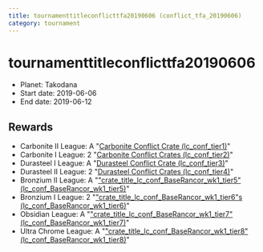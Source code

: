 ```yaml
---
title: tournamenttitleconflicttfa20190606 (conflict_tfa_20190606)
category: tournament
---
```

# tournamenttitleconflicttfa20190606

  * Planet: Takodana
  * Start date: 2019-06-06
  * End date: 2019-06-12

## Rewards

  * Carbonite II League: A "[Carbonite Conflict Crate (lc_conf_tier1)](lc_conf_tier1.html)"
  * Carbonite I League: 2 "[Carbonite Conflict Crates (lc_conf_tier2)](lc_conf_tier2.html)"
  * Durasteel I League: A "[Durasteel Conflict Crate (lc_conf_tier3)](lc_conf_tier3.html)"
  * Durasteel II League: 2 "[Durasteel Conflict Crates (lc_conf_tier4)](lc_conf_tier4.html)"
  * Bronzium II League: A "["crate_title_lc_conf_BaseRancor_wk1_tier5" (lc_conf_BaseRancor_wk1_tier5)](lc_conf_BaseRancor_wk1_tier5.html)"
  * Bronzium I League: 2 "["crate_title_lc_conf_BaseRancor_wk1_tier6"s (lc_conf_BaseRancor_wk1_tier6)](lc_conf_BaseRancor_wk1_tier6.html)"
  * Obsidian League: A "["crate_title_lc_conf_BaseRancor_wk1_tier7" (lc_conf_BaseRancor_wk1_tier7)](lc_conf_BaseRancor_wk1_tier7.html)"
  * Ultra Chrome League: A "["crate_title_lc_conf_BaseRancor_wk1_tier8" (lc_conf_BaseRancor_wk1_tier8)](lc_conf_BaseRancor_wk1_tier8.html)"
